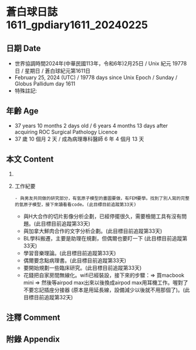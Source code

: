 [_metadata_:encoding]: - "utf-8"
[_metadata_:language]: - "zh-Hant-TW"
[_metadata_:fileformat]: - "markdown"
[_metadata_:MIME_type]: - "text/plain"
[_metadata_:markdown_version]: - "commonmark version 0.30"
[_metadata_:markdown_spec]: - "https://spec.commonmark.org/0.30/"

# 蒼白球日誌1611_gpdiary1611_20240225 #

## 日期 Date ##

* 世界協調時間2024年(中華民國113年，令和6年)2月25日 / Unix 紀元 19778 日 / 星期日 / 蒼白球紀元第1611日
* February 25, 2024 (UTC) / 19778 days since Unix Epoch / Sunday / Globus Pallidum day 1611
* 特殊註記:

## 年齡 Age ##

* 37 years 10 months 2 days old / 6 years 4 months 13 days after acquiring ROC Surgical Pathology Licence
* 37 歲 10 個月 2 天 / 成為病理專科醫師 6 年 4 個月 13 天

## 本文 Content ##

1. 

    
2. 工作紀要

       - 與男友共同做的研究部分，有氫原子模型的畫圖要做，有FEM要學。找到了別人寫的完整的氫原子模型，接下來讀看看code。(此目標目前追蹤第33天)
   - 與H大合作的切片影像分析企劃，已經停擺很久，需要檢閱工具有沒有問題。(此目標目前追蹤第33天)
   - 與加拿大鮮肉合作的文字分析企劃。(此目標目前追蹤第33天)
   - BL學科搬遷，主要是助理在規劃，但偶爾也要盯一下 (此目標目前追蹤第33天)
   - 學習音樂理論。(此目標目前追蹤第33天)
   - 偶爾要念點病理書。(此目標目前追蹤第33天)
   - 要開始規劃一些臨床研究。(此目標目前追蹤第33天)
   - 花錢把自家房間無線化。wifi已經裝設，接下來的步驟：=> 買macbook mini => 然後等airpod max出來以後換成airpod max用耳機工作。喔對了不要忘記插座分接器 (原本是用延長線，設備減少以後就不用那個了)。(此目標目前追蹤第32天)


## 注釋 Comment ##


## 附錄 Appendix ##

